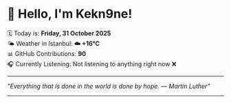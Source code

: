 # 👋 Hello, I'm Kekn9ne!

🗓️ Today is: **Friday, 31 October 2025**  
🌤️ Weather in Istanbul: **☁️   +16°C**  
📊 GitHub Contributions: **90**  
🎧 Currently Listening: Not listening to anything right now ❌

---

_"Everything that is done in the world is done by hope. — *Martin Luther*"_

---
